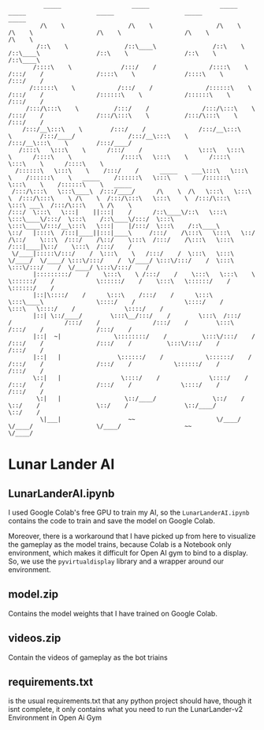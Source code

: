 ```
          _____                    _____                    _____                    _____                    _____                    _____                    _____          
         /\    \                  /\    \                  /\    \                  /\    \                  /\    \                  /\    \                  /\    \         
        /::\    \                /::\____\                /::\    \                /::\____\                /::\    \                /::\    \                /::\____\        
       /::::\    \              /:::/    /               /::::\    \              /:::/    /               /::::\    \              /::::\    \              /:::/    /        
      /::::::\    \            /:::/    /               /::::::\    \            /:::/    /               /::::::\    \            /::::::\    \            /:::/    /         
     /:::/\:::\    \          /:::/    /               /:::/\:::\    \          /:::/    /               /:::/\:::\    \          /:::/\:::\    \          /:::/    /          
    /:::/__\:::\    \        /:::/    /               /:::/__\:::\    \        /:::/____/               /:::/__\:::\    \        /:::/__\:::\    \        /:::/____/           
   /::::\   \:::\    \      /:::/    /                \:::\   \:::\    \      /::::\    \              /::::\   \:::\    \      /::::\   \:::\    \      /::::\    \           
  /::::::\   \:::\    \    /:::/    /      _____    ___\:::\   \:::\    \    /::::::\    \   _____    /::::::\   \:::\    \    /::::::\   \:::\    \    /::::::\    \   _____  
 /:::/\:::\   \:::\____\  /:::/____/      /\    \  /\   \:::\   \:::\    \  /:::/\:::\    \ /\    \  /:::/\:::\   \:::\    \  /:::/\:::\   \:::\ ___\  /:::/\:::\    \ /\    \ 
/:::/  \:::\   \:::|    ||:::|    /      /::\____\/::\   \:::\   \:::\____\/:::/  \:::\    /::\____\/:::/  \:::\   \:::\____\/:::/__\:::\   \:::|    |/:::/  \:::\    /::\____\
\::/   |::::\  /:::|____||:::|____\     /:::/    /\:::\   \:::\   \::/    /\::/    \:::\  /:::/    /\::/    \:::\  /:::/    /\:::\   \:::\  /:::|____|\::/    \:::\  /:::/    /
 \/____|:::::\/:::/    /  \:::\    \   /:::/    /  \:::\   \:::\   \/____/  \/____/ \:::\/:::/    /  \/____/ \:::\/:::/    /  \:::\   \:::\/:::/    /  \/____/ \:::\/:::/    / 
       |:::::::::/    /    \:::\    \ /:::/    /    \:::\   \:::\    \               \::::::/    /            \::::::/    /    \:::\   \::::::/    /            \::::::/    /  
       |::|\::::/    /      \:::\    /:::/    /      \:::\   \:::\____\               \::::/    /              \::::/    /      \:::\   \::::/    /              \::::/    /   
       |::| \::/____/        \:::\__/:::/    /        \:::\  /:::/    /               /:::/    /               /:::/    /        \:::\  /:::/    /               /:::/    /    
       |::|  ~|               \::::::::/    /          \:::\/:::/    /               /:::/    /               /:::/    /          \:::\/:::/    /               /:::/    /     
       |::|   |                \::::::/    /            \::::::/    /               /:::/    /               /:::/    /            \::::::/    /               /:::/    /      
       \::|   |                 \::::/    /              \::::/    /               /:::/    /               /:::/    /              \::::/    /               /:::/    /       
        \:|   |                  \::/____/                \::/    /                \::/    /                \::/    /                \::/____/                \::/    /        
         \|___|                   ~~                       \/____/                  \/____/                  \/____/                  ~~                       \/____/         
```
# Lunar Lander AI
## LunarLanderAI.ipynb
I used Google Colab's free GPU to train my AI, so the `LunarLanderAI.ipynb` contains the code to train and save the model on Google Colab.

Moreover, there is a workaround that I have picked up from here to visualize the gameplay as the model trains, because Colab is a Notebook only environment, which makes it difficult for Open AI gym to bind to a display.
So, we use the `pyvirtualdisplay` library and a wrapper around our environment.

## model.zip
Contains the model weights that I have trained on Google Colab.

## videos.zip
Contain the videos of gameplay as the bot triains

## requirements.txt
is the usual requirements.txt that any python project should have, though it isnt complete, it only contains what you need to run the LunarLander-v2 Environment in Open Ai Gym